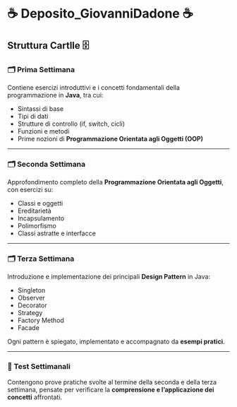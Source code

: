 # ☕️ Deposito_GiovanniDadone ☕️

## Struttura Cartlle 🗄️

### 🗂️ Prima Settimana
Contiene esercizi introduttivi e i concetti fondamentali della programmazione in **Java**, tra cui:

- Sintassi di base  
- Tipi di dati  
- Strutture di controllo (if, switch, cicli)  
- Funzioni e metodi  
- Prime nozioni di **Programmazione Orientata agli Oggetti (OOP)**

---

### 🗂️ Seconda Settimana
Approfondimento completo della **Programmazione Orientata agli Oggetti**, con esercizi su:

- Classi e oggetti  
- Ereditarietà  
- Incapsulamento  
- Polimorfismo  
- Classi astratte e interfacce

---

### 🗂️ Terza Settimana
Introduzione e implementazione dei principali **Design Pattern** in Java:

- Singleton  
- Observer  
- Decorator  
- Strategy  
- Factory Method  
- Facade  

Ogni pattern è spiegato, implementato e accompagnato da **esempi pratici**.

---

### 🧪 Test Settimanali
Contengono prove pratiche svolte al termine della seconda e della terza settimana, pensate per verificare la **comprensione e l’applicazione dei concetti** affrontati.
